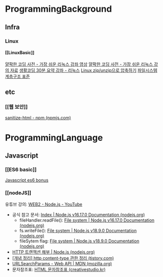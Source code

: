 # ProgrammingBackground
## Infra
### Linux
#### [[LinuxBasic]]
[얄팍한 코딩 사전 - 가장 쉬운 리눅스 강좌 영상](https://www.youtube.com/watch?v=tPWBF13JIVk&list=PLpO7kx5DnyIExYt0jkyWWjx8XNA2Fx2rI&index=12)
[얄팍한 코딩 사전 - 가장 쉬운 리눅스 강의 자료](https://www.yalco.kr/35_linux/)
[생활코딩 30분 요약 강좌 - 리눅스](https://paullabworkspace.notion.site/Linux-22-1-c569da2147d9496cbae6801b086cef82)
[Linux zip/unzip으로 압축하기](https://www.lesstif.com/lpt/linux-zip-unzip-80248839.html)
[파일시스템 계층구조 표준](https://ko.wikipedia.org/wiki/%ED%8C%8C%EC%9D%BC%EC%8B%9C%EC%8A%A4%ED%85%9C_%EA%B3%84%EC%B8%B5%EA%B5%AC%EC%A1%B0_%ED%91%9C%EC%A4%80) 

## etc
### [[웹 보안]]
[sanitize-html - npm (npmjs.com)](https://www.npmjs.com/package/sanitize-html)

# ProgrammingLanguage
## Javascript
### [[ES6 basic]]
[Javascript es6 bonus](https://www.inflearn.com/course/%EC%9E%90%EB%B0%94%EC%8A%A4%ED%81%AC%EB%A6%BD%ED%8A%B8-es6-%EB%B3%B4%EB%84%88%EC%8A%A4/dashboard)

### [[nodeJS]]
유튜브 강의: [WEB2 - Node.js - YouTube](https://www.youtube.com/playlist?list=PLuHgQVnccGMA9QQX5wqj6ThK7t2tsGxjm)
- 공식 참고 문서: [Index | Node.js v16.17.0 Documentation (nodejs.org)](https://nodejs.org/dist/latest-v16.x/docs/api/)
	- fileHandler.readFile(): [File system | Node.js v16.17.0 Documentation (nodejs.org)](https://nodejs.org/dist/latest-v16.x/docs/api/fs.html#filehandlereadfileoptions)
	- fs.writeFile(): [File system | Node.js v18.9.0 Documentation (nodejs.org)](https://nodejs.org/api/fs.html#fswritefilefile-data-options-callback)
	- fileSytem flag: [File system | Node.js v18.9.0 Documentation (nodejs.org)](https://nodejs.org/api/fs.html#file-system-flags)
- [HTTP 트랜잭션 해부 | Node.js (nodejs.org)](https://nodejs.org/ko/docs/guides/anatomy-of-an-http-transaction/)
- [[개념 정리] http content-type 관한 정리 (tistory.com)](https://yunzema.tistory.com/186)
- [URLSearchParams - Web API | MDN (mozilla.org)](https://developer.mozilla.org/ko/docs/Web/API/URLSearchParams)
- 문자참조표: [HTML 문자참조표 (creativestudio.kr)](https://creativestudio.kr/2106)